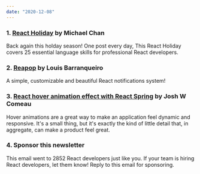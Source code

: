 ```yaml
---
date: "2020-12-08"
---
```


### 1. [React Holiday](https://react.holiday) by Michael Chan

Back again this holday season! One post every day, This React Holiday covers 25 essential language skills for professional React developers.

### 2. [Reapop](https://github.com/LouisBarranqueiro/reapop) by Louis Barranqueiro

A simple, customizable and beautiful React notifications system!

### 3. [React hover animation effect with React Spring](https://www.joshwcomeau.com/react/boop/) by Josh W Comeau

Hover animations are a great way to make an application feel dynamic and responsive. It's a small thing, but it's exactly the kind of little detail that, in aggregate, can make a product feel great.

### 4. Sponsor this newsletter

This email went to 2852 React developers just like you. If your team is hiring React developers, let them know! Reply to this email for sponsoring.
